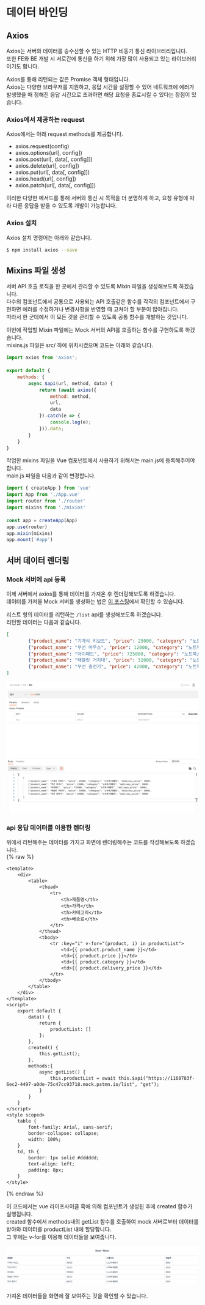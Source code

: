 # 데이터 바인딩
## Axios
Axios는 서버와 데이터를 송수신할 수 있는 HTTP 비동기 통신 라이브러리입니다.  
또한 FE와 BE 개발 시 서로간에 통신을 하기 위해 가장 많이 사용되고 있는 라이브러리이기도 합니다.  

Axios를 통해 리턴되는 값은 Promise 객체 형태입니다.  
Axios는 다양한 브라우저를 지원하고, 응답 시간을 설정할 수 있어 네트워크에 에러가 발생했을 때 정해진 응답 시간으로 초과하면 해당 요청을 종료시킬 수 있다는 장점이 있습니다.  

### Axios에서 제공하는 request
Axios에서는 아래 request methods를 제공합니다.  
- axios.request(config)
- axios.options(url[, config])
- axios.post(url[, data[, config]])
- axios.delete(url[, config])
- axios.put(url[, data[, config]])
- axios.head(url[, config])
- axios.patch(url[, data[, config]])

이러한 다양한 메서드를 통해 서버와 통신 시 목적을 더 분명하게 하고, 요청 유형에 따라 다른 응답을 받을 수 있도록 개발이 가능합니다.  

### Axios 설치
Axios 설치 명령어는 아래와 같습니다.  
```sh
$ npm install axios --save
```

## Mixins 파일 생성
서버 API 호출 로직을 한 곳에서 관리할 수 있도록 Mixin 파일을 생성해보도록 하겠습니다.  
다수의 컴포넌트에서 공통으로 사용되는 API 호출같은 함수를 각각의 컴포넌트에서 구현하면 에러를 수정하거나 변경사항을 반영할 때 고쳐야 할 부분이 많아집니다.  
따라서 한 군데에서 이 모든 것을 관리할 수 있도록 공통 함수를 개발하는 것입니다.  

이번에 작업할 Mixin 파일에는 Mock 서버의 API를 호출하는 함수를 구현하도록 하겠습니다.  
mixins.js 파일은 src/ 하에 위치시켰으며 코드는 아래와 같습니다.  
```js
import axios from 'axios';

export default {
    methods: {
        async $api(url, method, data) {
            return (await axios({
                method: method,
                url,
                data
            }).catch(e => {
                console.log(e);
            })).data;
        }
    }
}
```

작업한 mixins 파일을 Vue 컴포넌트에서 사용하기 위해서는 main.js에 등록해주어야 합니다.  
main.js 파일을 다음과 같이 변경합니다.  
```js
import { createApp } from 'vue'
import App from './App.vue'
import router from './router'
import mixins from './mixins'

const app = createApp(App)
app.use(router)
app.mixin(mixins)
app.mount('#app')
```

## 서버 데이터 렌더링
### Mock 서버에 api 등록
이제 서버에서 axios를 통해 데이터를 가져온 후 렌더링해보도록 하겠습니다.  
데이터를 가져올 Mock 서버를 생성하는 법은 [이 포스팅](https://yunyun3599.github.io/vue/vue_mock_server/)에서 확인할 수 있습니다.  

리스트 형의 데이터를 리턴하는 `/list` api를 생성해보도록 하겠습니다.  
리턴할 데이터는 다음과 같습니다.  
```json
[
        {"product_name": "기계식 키보드", "price": 25000, "category": "노트북/태블릿", "delivery_price": 5000},
        {"product_name": "무선 마우스", "price": 12000, "category": "노트북/태블릿", "delivery_price": 5000},
        {"product_name": "아이패드", "price": 725000, "category": "노트북/태블릿", "delivery_price": 5000},
        {"product_name": "태블릿 거치대", "price": 32000, "category": "노트북/태블릿", "delivery_price": 5000},
        {"product_name": "무선 충전기", "price": 42000, "category": "노트북/태블릿", "delivery_price": 5000}
]
```
![](/assets/img/2023/01/2023-01-15-server_data_binding/mock_server_api.png)

### api 응답 데이터를 이용한 렌더링
위에서 리턴해주는 데이터를 가지고 화면에 렌더링해주는 코드를 작성해보도록 하겠습니다.  
{% raw %}
```vue
<template>
    <div>
        <table>
            <thead>
                <tr>
                    <th>제품명</th>
                    <th>가격</th>
                    <th>카테고리</th>
                    <th>배송료</th>
                </tr>
            </thead>
            <tbody>
                <tr :key="i" v-for="(product, i) in productList">
                    <td>{{ product.product_name }}</td>
                    <td>{{ product.price }}</td>
                    <td>{{ product.category }}</td>
                    <td>{{ product.delivery_price }}</td>
                </tr>
            </tbody>
        </table>
    </div>
</template>
<script>
    export default {
        data() {
            return {
                productList: []
            };
        },
        created() {
            this.getList();
        },
        methods:{
            async getList() {
                this.productList = await this.$api("https://1168783f-6ec2-4497-a0de-75c47cc93718.mock.pstmn.io/list", "get");
            }
        }
    }
</script>
<style scoped>
    table {
        font-family: Arial, sans-serif;
        border-collapse: collapse;
        width: 100%;
    }
    td, th {
        border: 1px solid #dddddd;
        text-align: left;
        padding: 8px;
    }
</style>
```
{% endraw %}

이 코드에서는 vue 라이프사이클 훅에 의해 컴포넌트가 생성된 후에 created 함수가 실행됩니다.  
created 함수에서 methods내의 getList 함수를 호출하여 mock 서버로부터 데이터를 받아와 데이터를 productList 내에 할당합니다.  
그 후에는 v-for를 이용해 데이터들을 보여줍니다.  

![](/assets/img/2023/01/2023-01-15-server_data_binding/vue_use_mock_server_result.png)

가져온 데이터들을 화면에 잘 보여주는 것을 확인할 수 있습니다.  
